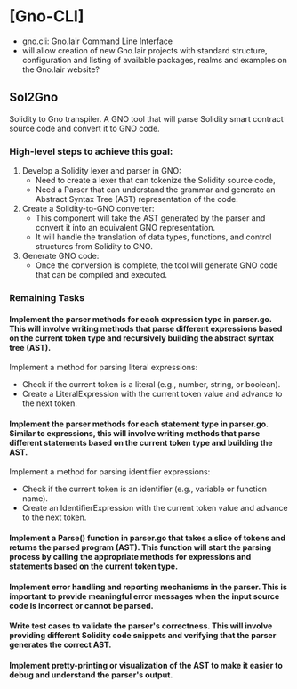 # [Gno-CLI]

- gno.cli: Gno.lair Command Line Interface
- will allow creation of new Gno.lair projects with standard structure, configuration and listing of available packages, realms and examples on the Gno.lair website?

## Sol2Gno

Solidity to Gno transpiler. A GNO tool that will parse Solidity smart contract source code and convert it to GNO code. 

### High-level steps to achieve this goal:

1. Develop a Solidity lexer and parser in GNO: 
   - Need to create a lexer that can tokenize the Solidity source code, 
   - Need a Parser that can understand the grammar and generate an Abstract Syntax Tree (AST) representation of the code.
2. Create a Solidity-to-GNO converter: 
   - This component will take the AST generated by the parser and convert it into an equivalent GNO representation. 
   - It will handle the translation of data types, functions, and control structures from Solidity to GNO.
3. Generate GNO code: 
   - Once the conversion is complete, the tool will generate GNO code that can be compiled and executed.


### Remaining Tasks

#### Implement the parser methods for each expression type in parser.go. This will involve writing methods that parse different expressions based on the current token type and recursively building the abstract syntax tree (AST).

Implement a method for parsing literal expressions:

 - Check if the current token is a literal (e.g., number, string, or boolean).
 - Create a LiteralExpression with the current token value and advance to the next token.

#### Implement the parser methods for each statement type in parser.go. Similar to expressions, this will involve writing methods that parse different statements based on the current token type and building the AST.

Implement a method for parsing identifier expressions:

- Check if the current token is an identifier (e.g., variable or function name).
- Create an IdentifierExpression with the current token value and advance to the next token.

#### Implement a Parse() function in parser.go that takes a slice of tokens and returns the parsed program (AST). This function will start the parsing process by calling the appropriate methods for expressions and statements based on the current token type.

#### Implement error handling and reporting mechanisms in the parser. This is important to provide meaningful error messages when the input source code is incorrect or cannot be parsed.

#### Write test cases to validate the parser's correctness. This will involve providing different Solidity code snippets and verifying that the parser generates the correct AST.

#### Implement pretty-printing or visualization of the AST to make it easier to debug and understand the parser's output.